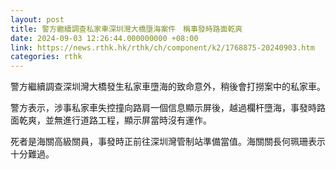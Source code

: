 ```yaml
---
layout: post
title: 警方繼續調查私家車深圳灣大橋墮海案件　稱事發時路面乾爽
date: 2024-09-03 12:26:44.000000000 +08:00
link: https://news.rthk.hk/rthk/ch/component/k2/1768875-20240903.htm
categories: rthk
---
```


警方繼續調查深圳灣大橋發生私家車墮海的致命意外，稍後會打撈案中的私家車。

警方表示，涉事私家車失控撞向路肩一個信息顯示屏後，越過欄杆墮海，事發時路面乾爽，並無進行道路工程，顯示屏當時沒有運作。

死者是海關高級關員，事發時正前往深圳灣管制站準備當值。海關關長何珮珊表示十分難過。
